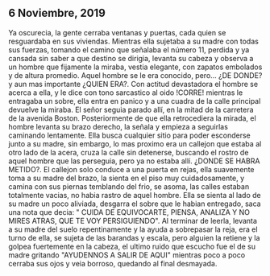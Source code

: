 ## 6 Noviembre, 2019


Ya oscurecia, la gente cerraba ventanas y puertas, cada quien se resguardaba en sus viviendas. Mientras ella sujetaba a su madre con todas sus fuerzas, tomando el camino que señalaba el número 11, perdida y ya cansada sin saber a que destino se dirigia, levanta su cabeza y observa a un hombre que fijamente la miraba, vestia elegante, con zapatos embolados y de altura promedio. Aquel hombre se le era conocido, pero... ¿DE DONDE? y aun mas importante ¿QUIEN ERA?. Con actitud devastadora el hombre se acerca a ella, y le dice con tono sarcastico al oido !CORRE! mientras le entragaba un sobre, ella entra en panico y a una cuadra de la calle principal devuelve la miraba. El señor seguia parado allí, en la mitad de la carretera de la avenida Boston. Posteriormente de que ella retrocediera la mirada, el hombre levanta su brazo derecho, la señala y empieza a seguirlas caminando lentamente. Ella busca cualquier sitio para poder esconderse junto a su madre, sin embargo, lo mas proximo era un callejon que estaba al otro lado de la acera, cruza la calle sin detenerse, buscando el rostro de aquel hombre que las perseguia, pero ya no estaba allí. ¿DONDE SE HABRA METIDO?. El callejon solo conduce a una puerta en rejas, ella suavemente toma a su madre del brazo, la sienta en el piso muy cuidadosamente, y camina con sus piernas temblando del frio, se asoma, las calles estaban totalmente vacias, no habia rastro de aquel hombre. Ella se sienta al lado de su madre un poco aliviada, desgarra el sobre que le habian entregado, saca una nota que decia: " CUIDA DE EQUIVOCARTE, PIENSA, ANALIZA Y NO MIRES ATRAS,  QUE TE VOY PERSIGUIENDO". Al terminar de leerla, levanta a su madre del suelo repentinamente y la ayuda a sobrepasar la reja, era el turno de ella, se sujeta de las barandas y escala, pero alguien la retiene y la golpea fuertemente en la cabeza, el ultimo ruido que escucho fue el de su madre gritando "AYUDENNOS A SALIR DE AQUI" mientras poco a poco cerraba sus ojos y veia borroso, quedando al final desmayada.
